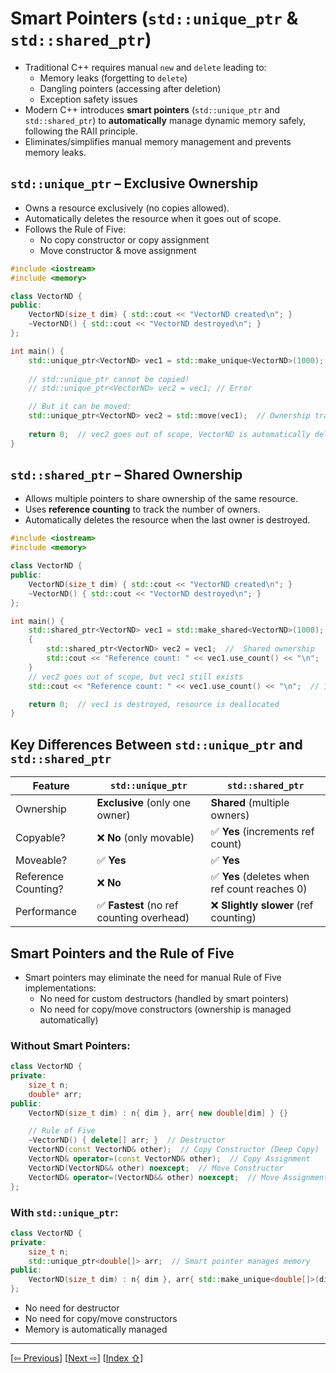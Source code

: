<a name="1_18_smart_pointers-1"></a>
# Smart Pointers (`std::unique_ptr` & `std::shared_ptr`) 

- Traditional C++ requires manual `new` and `delete` leading to:  
    - Memory leaks (forgetting to `delete`)  
    - Dangling pointers (accessing after deletion)  
    - Exception safety issues  
- Modern C++ introduces **smart pointers** (`std::unique_ptr` and `std::shared_ptr`) to **automatically** manage dynamic memory safely, following the RAII principle. 
- Eliminates/simplifies manual memory management and prevents memory leaks.

<a name="1_18_smart_pointers-1-1"></a>
## `std::unique_ptr` – Exclusive Ownership  

- Owns a resource exclusively (no copies allowed).  
- Automatically deletes the resource when it goes out of scope.  
- Follows the Rule of Five:  
  - No copy constructor or copy assignment  
  - Move constructor & move assignment  

```cpp
#include <iostream>
#include <memory>

class VectorND {
public:
    VectorND(size_t dim) { std::cout << "VectorND created\n"; }
    ~VectorND() { std::cout << "VectorND destroyed\n"; }
};

int main() {
    std::unique_ptr<VectorND> vec1 = std::make_unique<VectorND>(1000);
    
    // std::unique_ptr cannot be copied!
    // std::unique_ptr<VectorND> vec2 = vec1; // Error

    // But it can be moved:
    std::unique_ptr<VectorND> vec2 = std::move(vec1);  // Ownership transferred
    
    return 0;  // vec2 goes out of scope, VectorND is automatically deleted
}
```

<a name="1_18_smart_pointers-1-2"></a>
## `std::shared_ptr` – Shared Ownership  

- Allows multiple pointers to share ownership of the same resource.  
- Uses **reference counting** to track the number of owners.  
- Automatically deletes the resource when the last owner is destroyed.  

```cpp
#include <iostream>
#include <memory>

class VectorND {
public:
    VectorND(size_t dim) { std::cout << "VectorND created\n"; }
    ~VectorND() { std::cout << "VectorND destroyed\n"; }
};

int main() {
    std::shared_ptr<VectorND> vec1 = std::make_shared<VectorND>(1000);
    {
        std::shared_ptr<VectorND> vec2 = vec1;  //  Shared ownership
        std::cout << "Reference count: " << vec1.use_count() << "\n";  // 2
    }  
    // vec2 goes out of scope, but vec1 still exists
    std::cout << "Reference count: " << vec1.use_count() << "\n";  // 1

    return 0;  // vec1 is destroyed, resource is deallocated 
}
```

<a name="1_18_smart_pointers-1-3"></a>
## Key Differences Between `std::unique_ptr` and `std::shared_ptr`

| Feature            | `std::unique_ptr` | `std::shared_ptr` |
|-------------------|------------------|------------------|
| Ownership        | **Exclusive** (only one owner) | **Shared** (multiple owners) |
| Copyable?        | ❌ **No** (only movable) | ✅ **Yes** (increments ref count) |
| Moveable?        | ✅ **Yes** | ✅ **Yes** |
| Reference Counting? | ❌ **No** | ✅ **Yes** (deletes when ref count reaches 0) |
| Performance | ✅ **Fastest** (no ref counting overhead) | ❌ **Slightly slower** (ref counting) |


<a name="1_18_smart_pointers-1-4"></a>
## Smart Pointers and the Rule of Five  

- Smart pointers may eliminate the need for manual Rule of Five implementations:
    - No need for custom destructors (handled by smart pointers)  
    - No need for copy/move constructors (ownership is managed automatically)  

<a name="1_18_smart_pointers-1-4-1"></a>
### Without Smart Pointers:

```cpp
class VectorND {
private:
    size_t n;
    double* arr;
public:
    VectorND(size_t dim) : n{ dim }, arr{ new double[dim] } {}

    // Rule of Five
    ~VectorND() { delete[] arr; }  // Destructor 
    VectorND(const VectorND& other);  // Copy Constructor (Deep Copy)
    VectorND& operator=(const VectorND& other);  // Copy Assignment 
    VectorND(VectorND&& other) noexcept;  // Move Constructor 
    VectorND& operator=(VectorND&& other) noexcept;  // Move Assignment 
};
```

<a name="1_18_smart_pointers-1-4-2"></a>
### With `std::unique_ptr`:

```cpp
class VectorND {
private:
    size_t n;
    std::unique_ptr<double[]> arr;  // Smart pointer manages memory
public:
    VectorND(size_t dim) : n{ dim }, arr{ std::make_unique<double[]>(dim) } {}
};
```
- No need for destructor  
- No need for copy/move constructors  
- Memory is automatically managed  

---
[[⇦ Previous](1_17_rule_of_five_pt2_idx.md)]		[[Next  ⇨](1_19_inheritance_idx.md)]		[[Index ⇧](index.md#1_18_smart_pointers_idx.md)]
